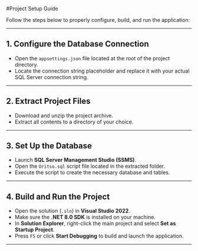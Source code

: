 #Project Setup Guide

Follow the steps below to properly configure, build, and run the application:

---

## 1. Configure the Database Connection

- Open the `appsettings.json` file located at the root of the project directory.
- Locate the connection string placeholder and replace it with your actual SQL Server connection string.

---

## 2. Extract Project Files

- Download and unzip the project archive.
- Extract all contents to a directory of your choice.

---

## 3. Set Up the Database

- Launch **SQL Server Management Studio (SSMS)**.
- Open the `Oritso.sql` script file located in the extracted folder.
- Execute the script to create the necessary database and tables.

---

## 4. Build and Run the Project

- Open the solution (`.sln`) in **Visual Studio 2022**.
- Make sure the **.NET 8.0 SDK** is installed on your machine.
- In **Solution Explorer**, right-click the main project and select **Set as Startup Project**.
- Press `F5` or click **Start Debugging** to build and launch the application.

---

